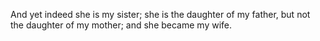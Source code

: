 And yet indeed she is my sister; she is the daughter of my father, but not the daughter of my mother; and she became my wife.
